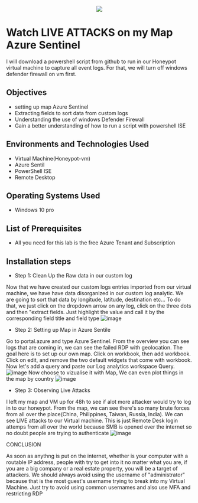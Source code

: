 <p align="center">
<img src="https://shorturl.at/kDMN6" />
</p>

<h1>Watch LIVE ATTACKS on my Map Azure Sentinel</h1>

I will download a powershell script from github to run in our Honeypot virtual machine to capture all event logs. For that, we will turn off windows defender firewall on vm first.

<h2>Objectives</h2>

-  setting up map Azure Sentinel
-  Extracting fields to sort data from custom logs
-  Understanding the use of windows Defender Firewall
-  Gain a better understanding of how to run a script with powershell ISE

<h2>Environments and Technologies Used</h2>

- Virtual Machine(Honeypot-vm)
- Azure Sentil
- PowerShell ISE
- Remote Desktop

<h2>Operating Systems Used</h2>

-  Windows 10 pro

<h2>List of Prerequisites</h2>

-  All you need for this lab is the free Azure Tenant and Subscription

<h2>Installation steps</h2>

-  Step 1: Clean Up the Raw data in our custom log

Now that we have created our custom logs entries imported from our virtual machine, we have have data disorganized in our custom log analytic. We are going to sort that data by longitude, latitude, destination etc... To do that, we just click on the dropdown arrow on any log, click on the three dots and then "extract fields. Just highlight the value and call it by the corresponding field title and field type
![image](https://github.com/danielbangm/Extracting-File/assets/22795502/eb0b303d-5caf-4732-87f6-b2626ba5c701)


-  Step 2: Setting up Map in Azure Sentile

Go to portal.azure and type Azure Sentinel. From the overview you can see logs that are coming in, we can see the failed RDP with geolocation. The goal here is to set up our own map. Click on workbook, then add workbook. Click on edit, and remove the two default widgets that come with workbook. Now let's add a query and paste our  Log analytics workspace Query.
![image](https://github.com/danielbangm/Extracting-File/assets/22795502/801a74bd-b345-4e1f-9533-d692c0611997)
Now choose to vizualise it  with Map, We can even plot things in the map by country
![image](https://github.com/danielbangm/Extracting-File/assets/22795502/3131578e-f0d0-4142-a168-ec6ad487d347)


-  Step 3: Observing Live Attacks

I left my map and VM up for 48h to see if alot more attacker would try to log in to our honeypot. From the map, we can see there's so many brute forces from all over the place(China, Philippines, Taiwan, Russia, India). We can see LIVE attacks to our Virtual machine. This is just Remote Desk login attemps from all over the world because SMB is opened over the internet so no doubt people are trying to authenticate
![image](https://github.com/danielbangm/Extracting-File/assets/22795502/55b6c6b4-908e-413a-9108-ec246c79dcf2)

CONCLUSION

As soon as anythng is put on the internet, whether is your computer with a routable IP address, people with try to get into it no matter what you are, if you are a big company or a real estate property, you will be a target of attackers. We should always avoid using the username of "administrator" because that is the most guest's username trying to break into my Virtual Machine. Just try to avoid using common usernames and also use MFA and restricting RDP 
